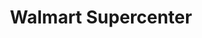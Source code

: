 ---
title: "Walmart Supercenter"
url: /lexington/walmart-supercenter-west-new-circle-road/
shop: Supermarkt
---